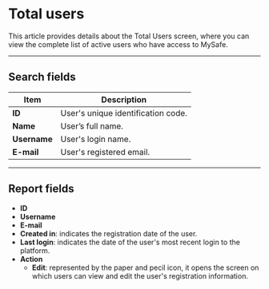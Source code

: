 # Total users

This article provides details about the Total Users screen, where you can view the complete list of active users who have access to MySafe.

* * *


## Search fields

**Item**|**Description**
|---|---|
**ID**|User's unique identification code.
**Name**|User’s full name.
**Username**|User's login name.
**E-mail**|User's registered email.
***

## Report fields

* **ID**
* **Username**
* **E-mail**
* **Created in**: indicates the registration date of the user.
* **Last login**: indicates the date of the user's most recent login to the platform.
* **Action**
    * **Edit**: represented by the paper and pecil icon, it opens the screen on which users can view and edit the user's registration information. 
